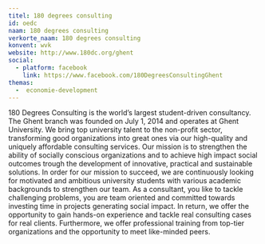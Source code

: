 ```yaml
---
titel: 180 degrees consulting 
id: oedc
naam: 180 degrees consulting 
verkorte_naam: 180 degrees consulting 
konvent: wvk
website: http://www.180dc.org/ghent
social:
  - platform: facebook
    link: https://www.facebook.com/180DegreesConsultingGhent
themas:
  -  economie-development
---
```


180 Degrees Consulting is the world’s largest student-driven consultancy. The Ghent branch was founded on July 1, 2014 and operates at Ghent University. We bring top university talent to the non-profit sector, transforming good organizations into great ones via our high-quality and uniquely affordable consulting services. Our mission is to strengthen the ability of socially conscious organizations and to achieve high impact social outcomes trough the development of innovative, practical and sustainable solutions.
In order for our mission to succeed, we are continuously looking for motivated and ambitious university students with various academic backgrounds to strengthen our team. As a consultant, you like to tackle challenging problems, you are team oriented and committed towards investing time in projects generating social impact. In return, we offer the opportunity to gain hands-on experience and tackle real consulting cases for real clients. Furthermore, we offer professional training from top-tier organizations and the opportunity to meet like-minded peers.
